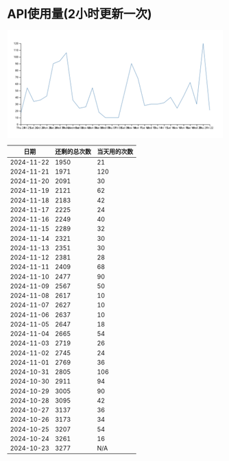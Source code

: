 # API使用量(2小时更新一次)



 ![走势图](./chart.svg)

| 日期       | 还剩的总次数 | 当天用的次数 |
|------------|------------|-------------------|
| 2024-11-22 | 1950 | 21                |
| 2024-11-21 | 1971 | 120                |
| 2024-11-20 | 2091 | 30                |
| 2024-11-19 | 2121 | 62                |
| 2024-11-18 | 2183 | 42                |
| 2024-11-17 | 2225 | 24                |
| 2024-11-16 | 2249 | 40                |
| 2024-11-15 | 2289 | 32                |
| 2024-11-14 | 2321 | 30                |
| 2024-11-13 | 2351 | 30                |
| 2024-11-12 | 2381 | 28                |
| 2024-11-11 | 2409 | 68                |
| 2024-11-10 | 2477 | 90                |
| 2024-11-09 | 2567 | 50                |
| 2024-11-08 | 2617 | 10                |
| 2024-11-07 | 2627 | 10                |
| 2024-11-06 | 2637 | 10                |
| 2024-11-05 | 2647 | 18                |
| 2024-11-04 | 2665 | 54                |
| 2024-11-03 | 2719 | 26                |
| 2024-11-02 | 2745 | 24                |
| 2024-11-01 | 2769 | 36                |
| 2024-10-31 | 2805 | 106                |
| 2024-10-30 | 2911 | 94                |
| 2024-10-29 | 3005 | 90                |
| 2024-10-28 | 3095 | 42                |
| 2024-10-27 | 3137 | 36                |
| 2024-10-26 | 3173 | 34                |
| 2024-10-25 | 3207 | 54                |
| 2024-10-24 | 3261 | 16                |
| 2024-10-23 | 3277 | N/A                |

